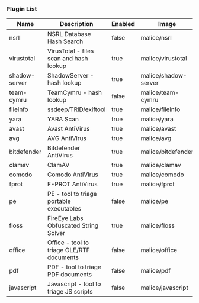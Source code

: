 ### Plugin List

| Name          | Description                               | Enabled | Image                | Category | Mime                   |
| ------------- | ----------------------------------------- | ------- | -------------------- | -------- | ---------------------- |
| nsrl          | NSRL Database Hash Search                 | false   | malice/nsrl          | intel    | hash                   |
| virustotal    | VirusTotal - files scan and hash lookup   | true    | malice/virustotal    | intel    | hash                   |
| shadow-server | ShadowServer - hash lookup                | true    | malice/shadow-server | intel    | hash                   |
| team-cymru    | TeamCymru - hash lookup                   | false   | malice/team-cymru    | intel    | hash                   |
| fileinfo      | ssdeep/TRiD/exiftool                      | true    | malice/fileinfo      | metadata | *                      |
| yara          | YARA Scan                                 | true    | malice/yara          | av       | *                      |
| avast         | Avast AntiVirus                           | true    | malice/avast         | av       | *                      |
| avg           | AVG AntiVirus                             | true    | malice/avg           | av       | *                      |
| bitdefender   | Bitdefender AntiVirus                     | true    | malice/bitdefender   | av       | *                      |
| clamav        | ClamAV                                    | true    | malice/clamav        | av       | *                      |
| comodo        | Comodo AntiVirus                          | true    | malice/comodo        | av       | *                      |
| fprot         | F-PROT AntiVirus                          | true    | malice/fprot         | av       | *                      |
| pe            | PE - tool to triage portable executables  | false   | malice/pe            | exe      | application/x-dosexec  |
| floss         | FireEye Labs Obfuscated String Solver     | true    | malice/floss         | exe      | application/x-dosexec  |
| office        | Office - tool to triage OLE/RTF documents | false   | malice/office        | document | *                      |
| pdf           | PDF - tool to triage PDF documents        | false   | malice/pdf           | document | application/pdf        |
| javascript    | Javascript - tool to triage JS scripts    | false   | malice/javascript    | document | application/javascript |
